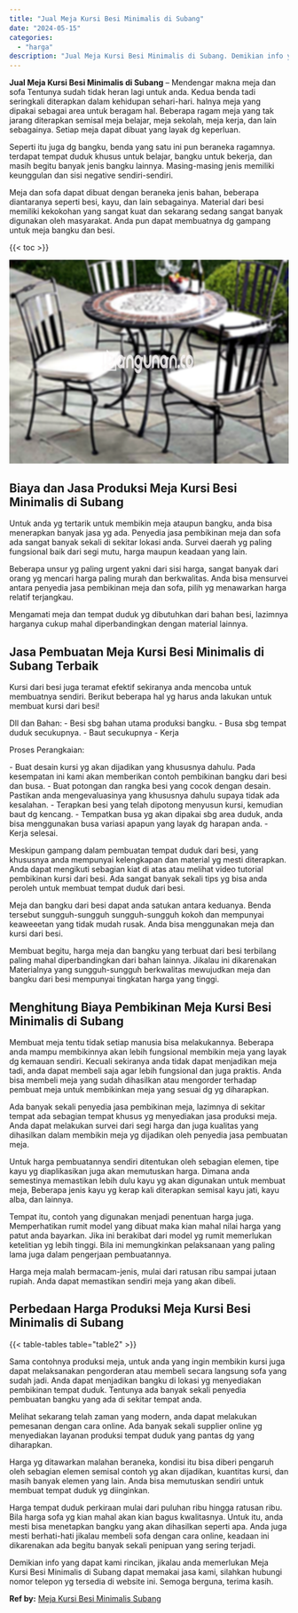 ```yaml
---
title: "Jual Meja Kursi Besi Minimalis di Subang"
date: "2024-05-15"
categories: 
  - "harga"
description: "Jual Meja Kursi Besi Minimalis di Subang. Demikian info yang dapat kami rincikan, jikalau anda memerlukan Meja Kursi Besi Minimalis di Subang dapat memakai j..."
---
```


**Jual Meja Kursi Besi Minimalis di Subang** – Mendengar makna meja dan sofa Tentunya sudah tidak heran lagi untuk anda. Kedua benda tadi seringkali diterapkan dalam kehidupan sehari-hari. halnya meja yang dipakai sebagai area untuk beragam hal. Beberapa ragam meja yang tak jarang diterapkan semisal meja belajar, meja sekolah, meja kerja, dan lain sebagainya. Setiap meja dapat dibuat yang layak dg keperluan.

Seperti itu juga dg bangku, benda yang satu ini pun beraneka ragamnya. terdapat tempat duduk khusus untuk belajar, bangku untuk bekerja, dan masih begitu banyak jenis bangku lainnya. Masing-masing jenis memiliki keunggulan dan sisi negative sendiri-sendiri.

Meja dan sofa dapat dibuat dengan beraneka jenis bahan, beberapa diantaranya seperti besi, kayu, dan lain sebagainya. Material dari besi memiliki kekokohan yang sangat kuat dan sekarang sedang sangat banyak digunakan oleh masyarakat. Anda pun dapat membuatnya dg gampang untuk meja bangku dan besi.

{{< toc >}}

![Jual Meja Kursi Besi Minimalis di Subang](/images/jual-meja-besi-murah15.png)

## Biaya dan Jasa Produksi Meja Kursi Besi Minimalis di Subang

Untuk anda yg tertarik untuk membikin meja ataupun bangku, anda bisa menerapkan banyak jasa yg ada. Penyedia jasa pembikinan meja dan sofa ada sangat banyak sekali di sekitar lokasi anda. Survei daerah yg paling fungsional baik dari segi mutu, harga maupun keadaan yang lain.

Beberapa unsur yg paling urgent yakni dari sisi harga, sangat banyak dari orang yg mencari harga paling murah dan berkwalitas. Anda bisa mensurvei antara penyedia jasa pembikinan meja dan sofa, pilih yg menawarkan harga relatif terjangkau.

Mengamati meja dan tempat duduk yg dibutuhkan dari bahan besi, lazimnya harganya cukup mahal diperbandingkan dengan material lainnya.

## Jasa Pembuatan Meja Kursi Besi Minimalis di Subang Terbaik

Kursi dari besi juga teramat efektif sekiranya anda mencoba untuk membuatnya sendiri. Berikut beberapa hal yg harus anda lakukan untuk membuat kursi dari besi!

Dll dan Bahan: - Besi sbg bahan utama produksi bangku. - Busa sbg tempat duduk secukupnya. - Baut secukupnya - Kerja

Proses Perangkaian:

\- Buat desain kursi yg akan dijadikan yang khususnya dahulu. Pada kesempatan ini kami akan memberikan contoh pembikinan bangku dari besi dan busa. - Buat potongan dan rangka besi yang cocok dengan desain. Pastikan anda mengevaluasinya yang khususnya dahulu supaya tidak ada kesalahan. - Terapkan besi yang telah dipotong menyusun kursi, kemudian baut dg kencang. - Tempatkan busa yg akan dipakai sbg area duduk, anda bisa menggunakan busa variasi apapun yang layak dg harapan anda. - Kerja selesai.

Meskipun gampang dalam pembuatan tempat duduk dari besi, yang khususnya anda mempunyai kelengkapan dan material yg mesti diterapkan. Anda dapat mengikuti sebagian kiat di atas atau melihat video tutorial pembikinan kursi dari besi. Ada sangat banyak sekali tips yg bisa anda peroleh untuk membuat tempat duduk dari besi.

Meja dan bangku dari besi dapat anda satukan antara keduanya. Benda tersebut sungguh-sungguh sungguh-sungguh kokoh dan mempunyai keaweeetan yang tidak mudah rusak. Anda bisa menggunakan meja dan kursi dari besi.

Membuat begitu, harga meja dan bangku yang terbuat dari besi terbilang paling mahal diperbandingkan dari bahan lainnya. Jikalau ini dikarenakan Materialnya yang sungguh-sungguh berkwalitas mewujudkan meja dan bangku dari besi mempunyai tingkatan harga yang tinggi.

## Menghitung Biaya Pembikinan Meja Kursi Besi Minimalis di Subang

Membuat meja tentu tidak setiap manusia bisa melakukannya. Beberapa anda mampu membikinnya akan lebih fungsional membikin meja yang layak dg kemauan sendiri. Kecuali sekiranya anda tidak dapat menjadikan meja tadi, anda dapat membeli saja agar lebih fungsional dan juga praktis. Anda bisa membeli meja yang sudah dihasilkan atau mengorder terhadap pembuat meja untuk membikinkan meja yang sesuai dg yg diharapkan.

Ada banyak sekali penyedia jasa pembikinan meja, lazimnya di sekitar tempat ada sebagian tempat khusus yg menyediakan jasa produksi meja. Anda dapat melakukan survei dari segi harga dan juga kualitas yang dihasilkan dalam membikin meja yg dijadikan oleh penyedia jasa pembuatan meja.

Untuk harga pembuatannya sendiri ditentukan oleh sebagian elemen, tipe kayu yg diaplikasikan juga akan memutuskan harga. Dimana anda semestinya memastikan lebih dulu kayu yg akan digunakan untuk membuat meja, Beberapa jenis kayu yg kerap kali diterapkan semisal kayu jati, kayu alba, dan lainnya.

Tempat itu, contoh yang digunakan menjadi penentuan harga juga. Memperhatikan rumit model yang dibuat maka kian mahal nilai harga yang patut anda bayarkan. Jika ini berakibat dari model yg rumit memerlukan ketelitian yg lebih tinggi. Bila ini memungkinkan pelaksanaan yang paling lama juga dalam pengerjaan pembuatannya.

Harga meja malah bermacam-jenis, mulai dari ratusan ribu sampai jutaan rupiah. Anda dapat memastikan sendiri meja yang akan dibeli.

## Perbedaan Harga Produksi Meja Kursi Besi Minimalis di Subang

{{< table-tables table="table2" >}}

Sama contohnya produksi meja, untuk anda yang ingin membikin kursi juga dapat melaksanakan pengorderan atau membeli secara langsung sofa yang sudah jadi. Anda dapat menjadikan bangku di lokasi yg menyediakan pembikinan tempat duduk. Tentunya ada banyak sekali penyedia pembuatan bangku yang ada di sekitar tempat anda.

Melihat sekarang telah zaman yang modern, anda dapat melakukan pemesanan dengan cara online. Ada banyak sekali supplier online yg menyediakan layanan produksi tempat duduk yang pantas dg yang diharapkan.

Harga yg ditawarkan malahan beraneka, kondisi itu bisa diberi pengaruh oleh sebagian elemen semisal contoh yg akan dijadikan, kuantitas kursi, dan masih banyak elemen yang lain. Anda bisa memutuskan sendiri untuk membuat tempat duduk yg diinginkan.

Harga tempat duduk perkiraan mulai dari puluhan ribu hingga ratusan ribu. Bila harga sofa yg kian mahal akan kian bagus kwalitasnya. Untuk itu, anda mesti bisa menetapkan bangku yang akan dihasilkan seperti apa. Anda juga mesti berhati-hati jikalau membeli sofa dengan cara online, keadaan ini dikarenakan ada begitu banyak sekali penipuan yang sering terjadi.

Demikian info yang dapat kami rincikan, jikalau anda memerlukan Meja Kursi Besi Minimalis di Subang dapat memakai jasa kami, silahkan hubungi nomor telepon yg tersedia di website ini. Semoga berguna, terima kasih.

**Ref by:** [Meja Kursi Besi Minimalis Subang](https://id.wikipedia.org/wiki/Meja)
